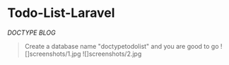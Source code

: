 # Todo-List-Laravel
*DOCTYPE BLOG*
>Create a database name "doctypetodolist" and you are good to go
![]screenshots/1.jpg
![]screenshots/2.jpg
